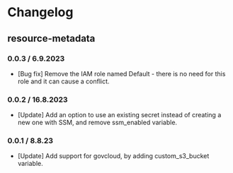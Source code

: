 # Changelog

## resource-metadata

### 0.0.3 / 6.9.2023
* [Bug fix] Remove the IAM role named Default - there is no need for this role and it can cause a conflict.

### 0.0.2 / 16.8.2023
* [Update] Add an option to use an existing secret instead of creating a new one with SSM, and remove ssm_enabled variable.

### 0.0.1 / 8.8.23
* [Update] Add support for govcloud, by adding custom_s3_bucket variable.
